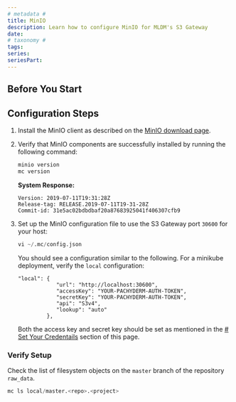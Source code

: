 ```yaml
---
# metadata # 
title: MinIO 
description: Learn how to configure MinIO for MLDM's S3 Gateway
date: 
# taxonomy #
tags: 
series:
seriesPart:
--- 
```

## Before You Start

## Configuration Steps

1. Install the MinIO client as described on the [MinIO download page](https://min.io/download).
1. Verify that MinIO components are successfully installed by running
the following command:

   ```s
   minio version
   mc version
   ```
   **System Response:**
   ```
   Version: 2019-07-11T19:31:28Z
   Release-tag: RELEASE.2019-07-11T19-31-28Z
   Commit-id: 31e5ac02bdbdbaf20a87683925041f406307cfb9
   ```
1. Set up the MinIO configuration file to use the S3 Gateway port `30600` for your host:

   ```s
   vi ~/.mc/config.json
   ```
   You should see a configuration similar to the following.
   For a minikube deployment, verify the
   `local` configuration:
   ```
   "local": {
               "url": "http://localhost:30600",
               "accessKey": "YOUR-PACHYDERM-AUTH-TOKEN",
               "secretKey": "YOUR-PACHYDERM-AUTH-TOKEN",
               "api": "S3v4",
               "lookup": "auto"
            },
      ```

   Both the access key and secret key 
   should be set as mentioned in the [# Set Your Credentails](#set-your-credentials) section of this page. 

### Verify Setup 
Check the list of filesystem objects on the `master` branch of the repository `raw_data`.

```s
mc ls local/master.<repo>.<project>
```
